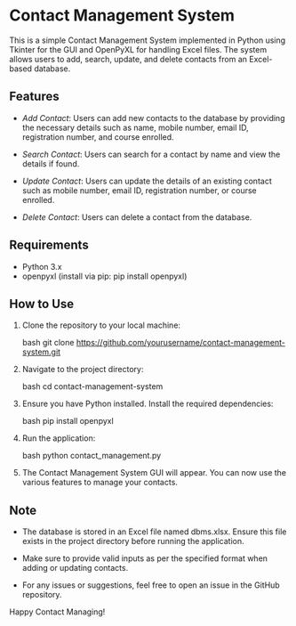 # Contact Management System

This is a simple Contact Management System implemented in Python using Tkinter for the GUI and OpenPyXL for handling Excel files. The system allows users to add, search, update, and delete contacts from an Excel-based database.

## Features

- *Add Contact*: Users can add new contacts to the database by providing the necessary details such as name, mobile number, email ID, registration number, and course enrolled.
  
- *Search Contact*: Users can search for a contact by name and view the details if found.

- *Update Contact*: Users can update the details of an existing contact such as mobile number, email ID, registration number, or course enrolled.

- *Delete Contact*: Users can delete a contact from the database.

## Requirements

- Python 3.x
- openpyxl (install via pip: pip install openpyxl)

## How to Use

1. Clone the repository to your local machine:

    bash
    git clone https://github.com/yourusername/contact-management-system.git
    

2. Navigate to the project directory:

    bash
    cd contact-management-system
    

3. Ensure you have Python installed. Install the required dependencies:

    bash
    pip install openpyxl
    

4. Run the application:

    bash
    python contact_management.py
    

5. The Contact Management System GUI will appear. You can now use the various features to manage your contacts.

## Note

- The database is stored in an Excel file named dbms.xlsx. Ensure this file exists in the project directory before running the application.

- Make sure to provide valid inputs as per the specified format when adding or updating contacts.

- For any issues or suggestions, feel free to open an issue in the GitHub repository.

Happy Contact Managing!

